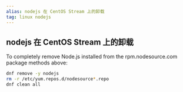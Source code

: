 ```yaml
---
alias: nodejs 在 CentOS Stream 上的卸载
tag: linux nodejs
---
```


## nodejs 在 CentOS Stream 上的卸载

To completely remove Node.js installed from the rpm.nodesource.com package methods above:

```bash
dnf remove -y nodejs
rm -r /etc/yum.repos.d/nodesource*.repo
dnf clean all
```

